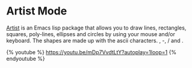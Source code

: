# Artist Mode

[Artist](https://www.emacswiki.org/emacs/ArtistMode) is an Emacs lisp package that allows you to draw lines, rectangles, squares, poly-lines, ellipses and circles by using your mouse and/or keyboard. The shapes are made up with the ascii characters. , -, / and \.

{% youtube %}
https://youtu.be/mDp7VvdtLtY?autoplay=1loop=1
{% endyoutube %}
